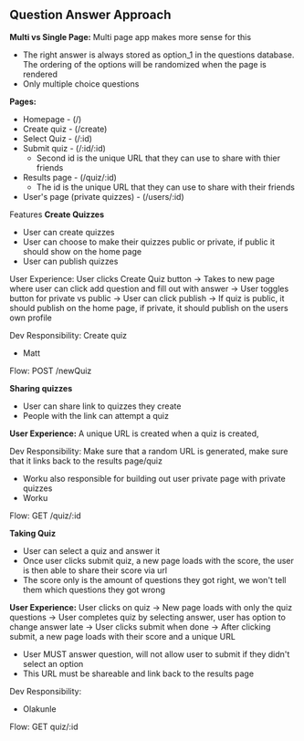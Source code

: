 ## Question Answer Approach

**Multi vs Single Page:** Multi page app makes more sense for this

- The right answer is always stored as option_1 in the questions database. The ordering of the options will be randomized when the page is rendered 
- Only multiple choice questions 

**Pages:**
- Homepage - (/)
- Create quiz - (/create)
- Select Quiz - (/:id)
- Submit quiz - (/:id/:id)
  - Second id is the unique URL that they can use to share with thier friends 
- Results page - (/quiz/:id)
  - The id is the unique URL that they can use to share with their friends 
- User's page (private quizzes) - (/users/:id)

Features
**Create Quizzes**
- User can create quizzes
- User can choose to make their quizzes public or private, if public it should show on the home page 
- User can publish quizzes 

User Experience: User clicks Create Quiz button -> Takes to new page where user can click add question and fill out with answer -> User toggles button for private vs public -> User can click publish -> If quiz is public, it should publish on the home page, if private, it should publish on the users own profile 

Dev Responsibility: Create quiz 
- Matt

Flow:
POST /newQuiz

**Sharing quizzes**
- User can share link to quizzes they create
- People with the link can attempt a quiz

**User Experience:** A unique URL is created when a quiz is created, 

Dev Responsibility: Make sure that a random URL is generated, make sure that it links back to the results page/quiz 
- Worku also responsible for building out user private page with private quizzes
- Worku

Flow:
GET /quiz/:id 


**Taking Quiz**
- User can select a quiz and answer it 
- Once user clicks submit quiz, a new page loads with the score, the user is then able to share their score via url 
- The score only is the amount of questions they got right, we won't tell them which questions they got wrong 

**User Experience:** User clicks on quiz -> New page loads with only the quiz questions -> User completes quiz by selecting answer, user has option to change answer late -> User clicks submit when done -> After clicking submit, a new page loads with their score and a unique URL 
- User MUST answer question, will not allow user to submit if they didn't select an option 
- This URL must be shareable and link back to the results page 

Dev Responsibility: 
- Olakunle 

Flow: 
GET quiz/:id
